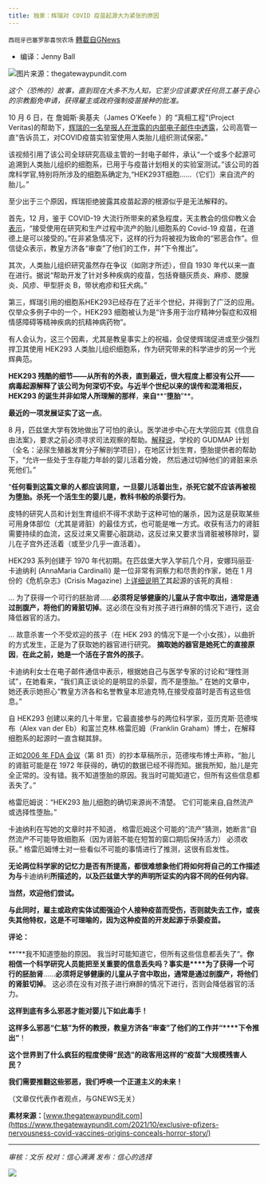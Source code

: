 ```yaml
---
title: 独家：辉瑞对 COVID 疫苗起源大为紧张的原因
---
```

`西班牙巴塞罗那喜悦农场` [轉載自GNews](https://gnews.org/zh-hans/1594404/)

- 编译：Jenny Ball


![](https://assets.gnews.org/wp-content/uploads/2021/10/pfizer-shots.jpg)图片来源：thegatewaypundit.com

*这个（恐怖的）故事，直到现在大多不为人知，它至少应该要求任何员工基于良心的宗教豁免申请，获得雇主或政府强制疫苗接种的批准。*

10 月 6 日，在 詹姆斯·奥基夫（James O’Keefe ）的 “真相工程“(Project Veritas)的帮助下，[辉瑞的一名举报人在泄露的内部电子邮件中透露](https://www.projectveritas.com/news/pfizer-leaks-whistleblower-goes-on-record-reveals-internal-emails-from-chief/)，公司高管一直“告诉员工，对COVID疫苗实验室使用人类胎儿组织测试保密。”

该视频引用了该公司全球研究高级主管的一封电子邮件，承认“一个或多个起源可追溯到人类胎儿组织的细胞系，已用于与疫苗计划相关的实验室测试。”该公司的首席科学官,特别将所涉及的细胞系确定为,“HEK293T细胞……（它们）来自流产的胎儿。”

至少出于三个原因，辉瑞拒绝披露其疫苗起源的根源似乎是无法解释的。

首先，12 月，鉴于 COVID-19 大流行所带来的紧急程度，天主教会的信仰教义会[表示](https://www.vatican.va/roman_curia/congregations/cfaith/documents/rc_con_cfaith_doc_20201221_nota-vaccini-anticovid_en.html)，“接受使用在研究和生产过程中流产的胎儿细胞系的 Covid-19 疫苗，在道德上是可以接受的。”在非紧急情况下，这样的行为将被视为致命的“邪恶合作”。但信徒众表示，教皇方济各“审查”了他们的工作，并“下令推出”。

其次，人类胎儿组织研究虽然存在争议（如刚才所述），但自 1930 年代以来一直在进行。据说“帮助开发了针对多种疾病的疫苗，包括脊髓灰质炎、麻疹、腮腺炎、风疹、甲型肝炎 B，带状疱疹和狂犬病。”

第三，辉瑞引用的细胞系HEK293已经存在了近半个世纪，并得到了广泛的应用。仅举众多例子中的一个，HEK293 细胞被认为是“许多用于治疗精神分裂症和双相情感障碍等精神疾病的抗精神病药物”。

有人会认为，这三个因素，尤其是教皇事实上的祝福，会促使辉瑞促进或至少强烈捍卫其使用 HEK293 人类胎儿组织细胞系，作为研究带来的科学进步的另一个光辉典范。

**HEK293 ****残酷的细节****——****从所有的外表，直到最近，很大程度上都没有公开****——****病毒****起源解释了该公司为何深切不安。**与近半个世纪以来的误传和混淆相反，HEK293 的诞生**并非如常人所理解的那样**，**来自****“****堕胎****”**。

**最近的一项发展证实了这一点**。

8 月，匹兹堡大学有效地做出了可怕的承认。医学进步中心在大学回应其《信息自由法案》，要求之前必须寻求司法观察的帮助。[解释说](https://www.centerformedicalprogress.org/2021/08/breaking-university-of-pittsburgh-admits-hearts-beating-while-harvesting-aborted-infants-kidneys/)，学校的 GUDMAP 计划（全名：泌尿生殖器发育分子解剖学项目），在地区计划生育，堕胎提供者的帮助下，“允许一些处于生存能力年龄的婴儿活着分娩， 然后通过切掉他们的肾脏来杀死他们。”

“**任何看到这篇文章的人都应该同意，一旦婴儿活着出生，杀死它就不应该再被视为堕胎。杀死一个活生生的婴儿是，教科书般的杀婴行为**。

皮特的研究人员和计划生育组织不得不求助于这种可怕的屠杀，因为这是获取某些可用身体部位（尤其是肾脏）的最佳方式，也可能是唯一方式。收获有活力的肾脏需要持续的血流，这反过来又需要心脏跳动，这反过来又要求当肾脏被移除时，婴儿在子宫外还活着（或至少几乎一直活着）。

HEK293 系列创建于 1970 年代初期。在匹兹堡大学入学前几个月，安娜玛丽亚·卡迪纳利 (AnnaMaria Cardinalli) 是一位非常有洞察力和尽责的作家，她在 1 月份的《危机杂志》(Crisis Magazine) 上[详细说明了](https://www.crisismagazine.com/2021/catholic-conscience-and-the-covid-19-vaccine)其起源的该死的真相 :

… 为了获得一个可行的胚胎肾……**必须将足够健康的儿童从子宫中取出，通常是通过剖腹产，将他们的肾脏切掉**。这必须在没有对孩子进行麻醉的情况下进行，这会降低器官的活力。

… 故意杀害一个不受欢迎的孩子（在 HEK 293 的情况下是一个小女孩），以曲折的方式发生，正是为了获取她的器官进行研究。 **摘取她的器官是她死亡的直接原因**，**在此之前，她是一个活在子宫外的孩子**。

卡迪纳利女士在电子邮件通信中表示，根据她自己与医学专家的讨论和“理性测试”，在她看来，“我们真正谈论的是明显的杀婴，而不是堕胎。” 在她的文章中，她还表示她担心“教皇方济各和名誉教皇本尼迪克特,在接受疫苗时是否有这些信息。”

自 HEK293 创建以来的几十年里，它最直接参与的两位科学家，亚历克斯·范德埃布（Alex van der Eb）和富兰克林.格雷厄姆（Franklin Graham）博士，在解释细胞系的起源时一直含糊其辞。

正如[2006 年 FDA 会议](https://web.archive.org/web/20170516050447/https:/www.fda.gov/ohrms/dockets/ac/01/transcripts/3750t1_01.pdf)（第 81 页）的抄本草稿所示，范德埃布博士声称，“胎儿的肾脏可能是在 1972 年获得的，确切的数据已经不得而知。据我所知，胎儿是完全正常的。没有错。我不知道堕胎的原因。我当时可能知道它，但所有这些信息都丢失了。”

格雷厄姆说：“HEK293 胎儿细胞的确切来源尚不清楚。 它们可能来自,自然流产或选择性堕胎。”

卡迪纳利在写她的文章时并不知道， 格雷厄姆这个可能的“流产”猜测，她断言“自然流产不可能导致细胞系（因为肾脏不能在短暂的窗口期后保持活力） 必须收获。” 格雷厄姆博士对一些看似不可能的事情进行了推测，这很有启发性。

**无论两位科学家的记忆力是否有所提高，都很难想象他们将如何将自己的工作描述为与**卡迪纳利**所描述的，以及匹兹堡大学的声明所证实的内容不同的任何内容**。

**当然，欢迎他们尝试。**

**与此同时，雇主或政府实体试图强迫个人接种疫苗而受伤，否则就失去工作，或丧失其他特权，这是不可理喻的，因为这种疫苗的开发起源于杀婴疫苗。**

**评论：**

**“**我不知道堕胎的原因。 我当时可能知道它，但所有这些信息都丢失了“。**你相信一个科学研究人员能把至关重要的信息丢失吗？事实是****为了获得一个可行的胚胎肾**……**必须将足够健康的儿童从子宫中取出，通常是通过剖腹产，将他们的肾脏切掉**。 这必须在没有对孩子进行麻醉的情况下进行，否则会降低器官的活力。

**这样到底有多么邪恶才能对婴儿下如此毒手！**

**这样多么邪恶“仁慈”为怀的教授，****教皇方济各****“****审查****”****了他们的工作并****“****下令推出“**！

**这个世界到了什么疯狂的程度使得“民选”的政客用这样的“疫苗”大规模残害人民？**

**我们需要推翻这些邪恶，我们呼唤一个正道主义的未来！**

（文章仅代表作者观点，与GNEWS无关）

**素材来源：**[www.thegatewaypundit.com](https://www.thegatewaypundit.com/2021/10/exclusive-pfizers-nervousness-covid-vaccines-origins-conceals-horror-story/)

* * *

*审核：文乐
校对：信心满满
发布：信心的选择*

![](https://assets.gnews.org/wp-content/uploads/2021/10/GNEWS_CH.-1-1.jpeg)
